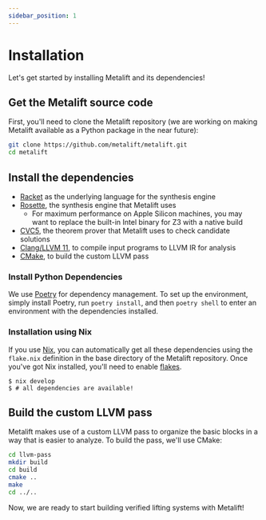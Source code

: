 ```yaml
---
sidebar_position: 1
---
```


# Installation
Let's get started by installing Metalift and its dependencies!

## Get the Metalift source code
First, you'll need to clone the Metalift repository (we are working on making Metalift available as a Python package in the near future):

```bash
git clone https://github.com/metalift/metalift.git
cd metalift
```

## Install the dependencies
- [Racket](https://racket-lang.org) as the underlying language for the synthesis engine
- [Rosette](https://github.com/emina/rosette), the synthesis engine that Metalift uses
  - For maximum performance on Apple Silicon machines, you may want to replace the built-in Intel binary for Z3 with a native build
- [CVC5](https://cvc5.github.io/), the theorem prover that Metalift uses to check candidate solutions
- [Clang/LLVM 11](https://llvm.org), to compile input programs to LLVM IR for analysis
- [CMake](https://cmake.org/), to build the custom LLVM pass

### Install Python Dependencies
We use [Poetry](https://python-poetry.org/) for dependency management. To set up the environment, simply install Poetry, run `poetry install`, and then `poetry shell` to enter an environment with the dependencies installed.

### Installation using Nix
If you use [Nix](https://nixos.org/), you can automatically get all these dependencies using the `flake.nix` definition in the base directory of the Metalift repository. Once you've got Nix installed, you'll need to enable [flakes](https://nixos.wiki/wiki/Flakes).

```
$ nix develop
$ # all dependencies are available!
```

## Build the custom LLVM pass
Metalift makes use of a custom LLVM pass to organize the basic blocks in a way that is easier to analyze. To build the pass, we'll use CMake:

```bash
cd llvm-pass
mkdir build
cd build
cmake ..
make
cd ../..
```

Now, we are ready to start building verified lifting systems with Metalift!
